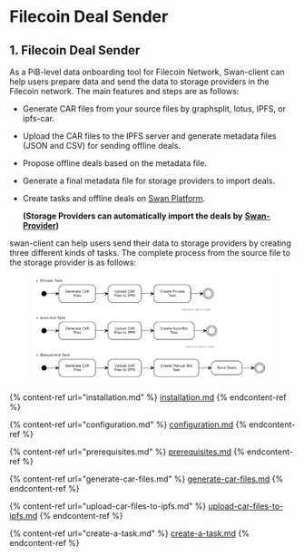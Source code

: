 # Filecoin Deal Sender

## 1. Filecoin Deal Sender

As a PiB-level data onboarding tool for Filecoin Network, Swan-client can help users prepare data and send the data to storage providers in the Filecoin network. The main features and steps are as follows:

* Generate CAR files from your source files by graphsplit, lotus, IPFS, or ipfs-car.
* Upload the CAR files to the IPFS server and generate metadata files (JSON and CSV) for sending offline deals.
* Propose offline deals based on the metadata file.
* Generate a final metadata file for storage providers to import deals.
*   Create tasks and offline deals on [Swan Platform](https://console.filswan.com/#/dashboard).

    **(Storage Providers can automatically import the deals by** [**Swan-Provider**](https://github.com/filswan/go-swan-provider/tree/release-2.1.0-rc1)**)**

swan-client can help users send their data to storage providers by creating three different kinds of tasks. The complete process from the source file to the storage provider is as follows:

<figure><img src="../../../.gitbook/assets/image.png" alt=""><figcaption></figcaption></figure>

{% content-ref url="installation.md" %}
[installation.md](installation.md)
{% endcontent-ref %}

{% content-ref url="configuration.md" %}
[configuration.md](configuration.md)
{% endcontent-ref %}

{% content-ref url="prerequisites.md" %}
[prerequisites.md](prerequisites.md)
{% endcontent-ref %}

{% content-ref url="generate-car-files.md" %}
[generate-car-files.md](generate-car-files.md)
{% endcontent-ref %}

{% content-ref url="upload-car-files-to-ipfs.md" %}
[upload-car-files-to-ipfs.md](upload-car-files-to-ipfs.md)
{% endcontent-ref %}

{% content-ref url="create-a-task.md" %}
[create-a-task.md](create-a-task.md)
{% endcontent-ref %}
